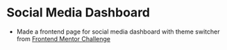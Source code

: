 # Social Media Dashboard

- Made a frontend page for social media dashboard with theme switcher from [Frontend Mentor Challenge](https://www.frontendmentor.io/challenges/social-media-dashboard-with-theme-switcher-6oY8ozp_H)
